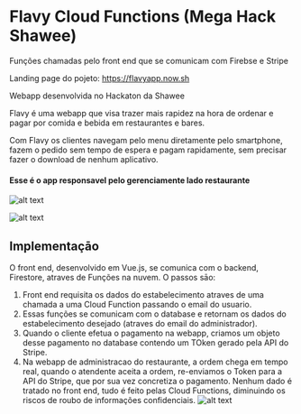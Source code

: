 # Flavy Cloud Functions (Mega Hack Shawee)

Funções chamadas pelo front end que se comunicam com Firebse e Stripe

Landing page do pojeto: https://flavyapp.now.sh

Webapp desenvolvida no Hackaton da Shawee

Flavy é uma webapp que visa trazer mais rapidez na hora de ordenar e pagar por comida e bebida em restaurantes e bares.

Com Flavy os clientes navegam pelo menu diretamente pelo smartphone, fazem o pedido sem tempo de espera e pagam rapidamente, sem precisar fazer o download de nenhum aplicativo.

#### Esse é o app responsavel pelo gerenciamente lado restaurante

![alt text](https://firebasestorage.googleapis.com/v0/b/flavy-app.appspot.com/o/Screenshot%202020-07-05%20at%2015.39.34.png?alt=media&token=5ff735b8-b55c-498a-b195-080757abf409)

![alt text](https://firebasestorage.googleapis.com/v0/b/flavy-app.appspot.com/o/Screenshot%202020-07-05%20at%2015.42.48.png?alt=media&token=f8de99d3-9964-497b-b809-d6b964dd0b5f)


## Implementaçāo
O front end, desenvolvido em Vue.js, se comunica com o backend, Firestore, atraves de Funções na nuvem.
O passos sāo:
1. Front end requisita os dados do estabelecimento atraves de uma chamada a uma Cloud Function passando o email do usuario.
2. Essas funções se comunicam com o database e retornam os dados do estabelecimento desejado (atraves do email do administrador).
3. Quando o cliente efetua o pagamento na webapp, criamos um objeto desse pagamento no database contendo um TOken gerado pela API do Stripe.
4. Na webapp de administracao do restaurante, a ordem chega em tempo real, quando o atendente aceita a ordem, re-enviamos o Token para a API do Stripe, que por sua vez concretiza o pagamento.
Nenhum dado é tratado no front end, tudo é feito pelas Cloud Functions, diminuindo os riscos de roubo de informações confidenciais.
![alt text](https://firebasestorage.googleapis.com/v0/b/flavy-app.appspot.com/o/Screenshot%202020-07-05%20at%2016.52.04.png?alt=media&token=2456ed58-00ac-4bdf-941a-14b9977c2c93)
